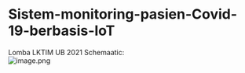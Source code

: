 # Sistem-monitoring-pasien-Covid-19-berbasis-IoT

Lomba LKTIM UB 2021
Schemaatic:  
![image.png]( {https://drive.google.com/file/d/1CchevhdFbx-BiqbHWvQKx0PPnuzOERCI/view?usp=share_link} )
